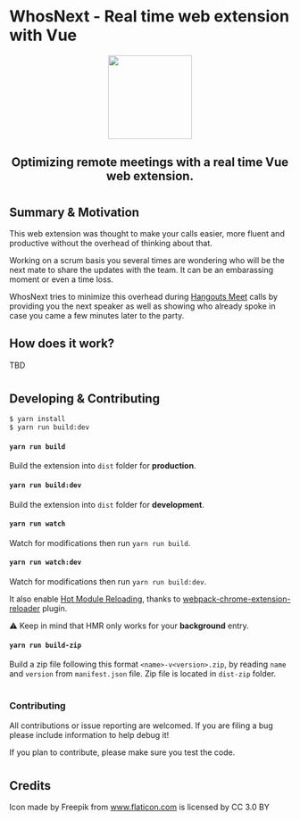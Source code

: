 # WhosNext - Real time web extension with Vue

<p align="center">
  <img src="https://user-images.githubusercontent.com/11605133/54558953-b365d800-499d-11e9-8359-154795087344.png" height="150px">
  <h2 align="center">Optimizing remote meetings with a real time Vue web extension.<h2>
</p>

#
## Summary & Motivation
This web extension was thought to make your calls easier, more fluent and
productive without the overhead of thinking about that.

Working on a scrum basis you several times are wondering who will be the next
mate to share the updates with the team. It can be an embarassing moment or even
a time loss.

WhosNext tries to minimize this overhead during
[Hangouts Meet](https://gsuite.google.com/products/meet/) calls by providing
you the next speaker as well as showing who already spoke in case you came a
few minutes later to the party.

## How does it work?
TBD

#
## Developing & Contributing

```bash
$ yarn install
$ yarn run build:dev
```

#### `yarn run build`

Build the extension into `dist` folder for **production**.

#### `yarn run build:dev`

Build the extension into `dist` folder for **development**.

#### `yarn run watch`

Watch for modifications then run `yarn run build`.

#### `yarn run watch:dev`

Watch for modifications then run `yarn run build:dev`.

It also enable [Hot Module Reloading](https://webpack.js.org/concepts/hot-module-replacement), thanks to [webpack-chrome-extension-reloader](https://github.com/rubenspgcavalcante/webpack-chrome-extension-reloader) plugin.

:warning: Keep in mind that HMR only works for your **background** entry.

#### `yarn run build-zip`

Build a zip file following this format `<name>-v<version>.zip`, by reading `name` and `version` from `manifest.json` file.
Zip file is located in `dist-zip` folder.

#
### Contributing

All contributions or issue reporting are welcomed. If you are filing a bug please include information to help debug it!

If you plan to contribute, please make sure you test the code.

#
## Credits

Icon made by Freepik from www.flaticon.com is licensed by CC 3.0 BY
